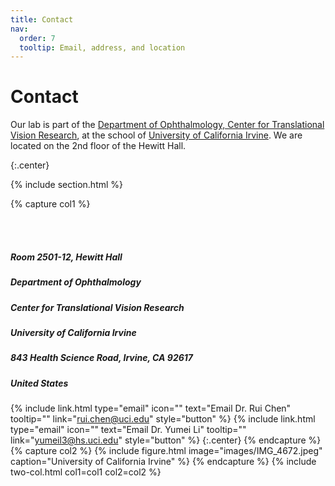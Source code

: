 ```yaml
---
title: Contact
nav:
  order: 7
  tooltip: Email, address, and location
---
```


# <i class="fas fa-envelope"></i>Contact

Our lab is part of the [Department of Ophthalmology, Center for Translational Vision Research](https://ctvr.uci.edu), at the school of [University of California Irvine](https://uci.edu).
We are located on the 2nd floor of the Hewitt Hall.

{:.center}

{% include section.html %}


{% capture col1 %}

<br><br>
##### Room 2501-12, Hewitt Hall
##### Department of Ophthalmology
##### Center for Translational Vision Research
##### University of California Irvine
##### 843 Health Science Road, Irvine, CA 92617
##### United States 

{%
  include link.html
  type="email"
  icon=""
  text="Email Dr. Rui Chen"
  tooltip=""
  link="rui.chen@uci.edu"
  style="button"
%}
{%
  include link.html
  type="email"
  icon=""
  text="Email Dr. Yumei Li"
  tooltip=""
  link="yumeil3@hs.uci.edu"
  style="button"
%}
{:.center}
{% endcapture %}
{% capture col2 %}
{%
  include figure.html
  image="images/IMG_4672.jpeg"
  caption="University of California Irvine"
%}
{% endcapture %}
{% include two-col.html col1=col1 col2=col2 %}
